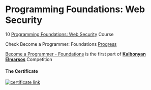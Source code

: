 # Programming Foundations: Web Security

10 [Programming Foundations: Web Security](https://www.linkedin.com/learning/programming-foundations-web-security-2) Course

Check Become a Programmer: Foundations [Progress](https://github.com/hosamation/Become-a-Programmer-Foundations) 

[Become a Programmer - Foundations][1] is the first part of **[Kalbonyan Elmarsos][2]** Competition

#### The Certificate
[![certificate link](https://media-exp1.licdn.com/dms/image/C561FAQGl6kL_kk6U4g/feedshare-document-cover-images_800/0/1651073824625?e=2147483647&v=beta&t=gkWEALsO-iYDhmsE8cmsPLQ0Qyi-nZBY-nRWFq4vIv4)](https://www.linkedin.com/learning/certificates/8ac383ce9aa85fd43151a08712ec16a6cce04395d9971d991f8e88ed44539a19?trk=share_certificate)

[1]: https://www.linkedin.com/learning/paths/become-a-programmer-foundations

[2]: https://www.linkedin.com/company/%D9%83%D8%A7%D9%84%D8%A8%D9%86%D9%8A%D8%A7%D9%86-%D8%A7%D9%84%D9%85%D8%B1%D8%B5%D9%88%D8%B5/